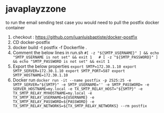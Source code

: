 # javaplayzzone

to run the email sending test case you would need to pull the postfix docker container 

1. checkout : https://github.com/juanluisbaptiste/docker-postfix
2. CD docker-postfix
3. docker build -t postfix -f Dockerfile .
4. Comment the below lines in run.sh
  `#[ -z "${SMTP_USERNAME}" ] && echo "SMTP_USERNAME is not set" && exit 1   # [ -z "${SMTP_PASSWORD}" ] && echo "SMTP_PASSWORD is not set" && exit 1`
5. Export the below properties 
`export SMTP=172.30.1.10
export SMTP_SERVER=172.30.1.10
export SMTP_PORT=587
export SMTP_HOSTNAME=172.30.1.10
`
6. Docker run `docker run -it --name postfix -p 2525:25 -e SMTP_SERVER="${SMTP}" -e SMTP_USERNAME='' -e SMTP_PASSWORD= -e SERVER_HOSTNAME=my.local -e TX_SMTP_RELAY_HOST="${SMTP}" -e TX_SMTP_RELAY_MYHOSTNAME=my.local -e TX_SMTP_RELAY_USERNAME=${USERNAME} -e TX_SMTP_RELAY_PASSWORD=${PASSWORD} -e TX_SMTP_RELAY_NETWORKS=${TX_SMTP_RELAY_NETWORKS} --rm postfix`
